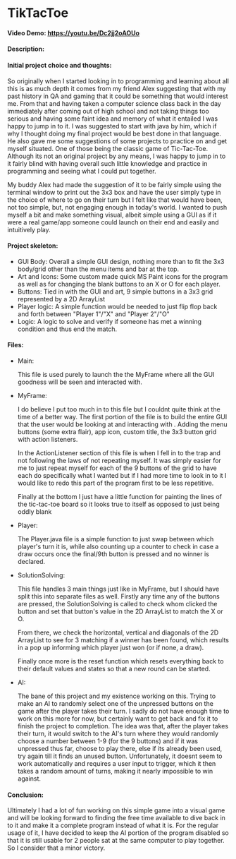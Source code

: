 # TikTacToe

#### Video Demo:  <https://youtu.be/Dc2jj2oAOUo>

#### Description:

#### Initial project choice and thoughts:

So originally when I started looking in to programming and learning about all this is as much depth it comes from my friend Alex suggesting that with my past history in QA and gaming that it could be something that would interest me. From that and having taken a computer science class back in the day immediately after coming out of high school and not taking things too serious and having some faint idea and memory of what it entailed I was happy to jump in to it. I was suggested to start with java by him, which if why I thought doing my final project would be best done in that language. He also gave me some suggestions of some projects to practice on and get myself situated. One of those being the classic game of Tic-Tac-Toe. Although its not an original project by any means, I was happy to jump in to it fairly blind with having overall such little knowledge and practice in programming and seeing what I could put together.

My buddy Alex had made the suggestion of it to be fairly simple using the terminal window to print out the 3x3 box and have the user simply type in the choice of where to go on their turn but I felt like that would have been, not too simple, but, not engaging enough in today's world. I wanted to push myself a bit and make something visual, albeit simple using a GUI as if it were a real game/app someone could launch on their end and easily and intuitively play.

#### Project skeleton:

+ GUI Body:
	Overall a simple GUI design, nothing more than to fit the 3x3 body/grid other than the menu items and bar at the top.
+ Art and Icons:
	Some custom made quick MS Paint icons for the program as well as for changing the blank buttons to an X or O for each player.
+ Buttons: 
	Tied in with the GUI and art, 9 simple buttons in a 3x3 grid represented by a 2D ArrayList 
+ Player logic:
	A simple function would be needed to just flip flop back and forth between "Player 1"/"X" and "Player 2"/"O"
+ Logic:
	A logic to solve and verify if someone has met a winning condition and thus end the match.
	
#### Files:

+ Main:

	This file is used purely to launch the the MyFrame where all the GUI goodness will be seen and interacted with.
	
+ MyFrame:

	I do believe I put too much in to this file but I couldnt quite think at the time of a better way. The first portion of the file is to build the entire GUI that the user would be looking at and interacting with . Adding the menu buttons (some extra flair), app icon, custom title, the 3x3 button grid with action listeners. 
	
	In the ActionListener section of this file is when I fell in to the trap and not following the laws of not repeating myself. It was simply easier for me to just repeat myself for each of the 9 buttons of the grid to have each do specifically what I wanted but if I had more time to look in to it I would like to redo this part of the program first to be less repetitive.
	
	Finally at the bottom I just have a little function for painting the lines of the tic-tac-toe board so it looks true to itself as opposed to just being oddly blank	
	
+ Player:

	The Player.java file is a simple function to just swap between which player's turn it is, while also counting up a counter to check in case a draw occurs once the final/9th button is pressed and no winner is declared.
	
+ SolutionSolving:

	This file handles 3 main things just like in MyFrame, but I should have split this into separate files as well. Firstly any time any of the buttons are pressed, the SolutionSolving is called to check whom clicked the button and set that button's value in the 2D ArrayList to match the X or O.
	
	From there, we check the horizontal, vertical and diagonals of the 2D ArrayList to see for 3 matching if a winner has been found, which results in a pop up informing which player just won (or if none, a draw).
	
	Finally once more is the reset function which resets everything back to their default values and states so that a new round can be started.
	
+ AI:

	The bane of this project and my existence working on this. Trying to make an AI to randomly select one of the unpressed buttons on the game after the player takes their turn. I sadly do not have enough time to work on this more for now, but certainly want to get back and fix it to finish the project to completion. The idea was that, after the player takes their turn, it would switch to the AI's turn where they would randomly choose a number between 1-9 (for the 9 buttons) and if it was unpressed thus far, choose to play there, else if its already been used, try again till it finds an unused button. Unfortunately, it doesnt seem to work automatically and requires a user input to trigger, which it then takes a random amount of turns, making it nearly impossible to win against.
	
#### Conclusion:
Ultimately I had a lot of fun working on this simple game into a visual game and will be looking forward to finding the free time available to dive back in to it and make it a complete program instead of what it is. For the regular usage of it, I have decided to keep the AI portion of the program disabled so that it is still usable for 2 people sat at the same computer to play together. So I consider that a minor victory.
	
	
	